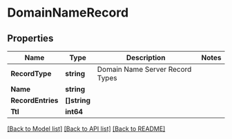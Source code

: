 # DomainNameRecord

## Properties

Name | Type | Description | Notes
------------ | ------------- | ------------- | -------------
**RecordType** | **string** | Domain Name Server Record Types | 
**Name** | **string** |  | 
**RecordEntries** | **[]string** |  | 
**Ttl** | **int64** |  | 

[[Back to Model list]](../README#documentation-for-models) [[Back to API list]](../README#documentation-for-api-endpoints) [[Back to README]](../README)


